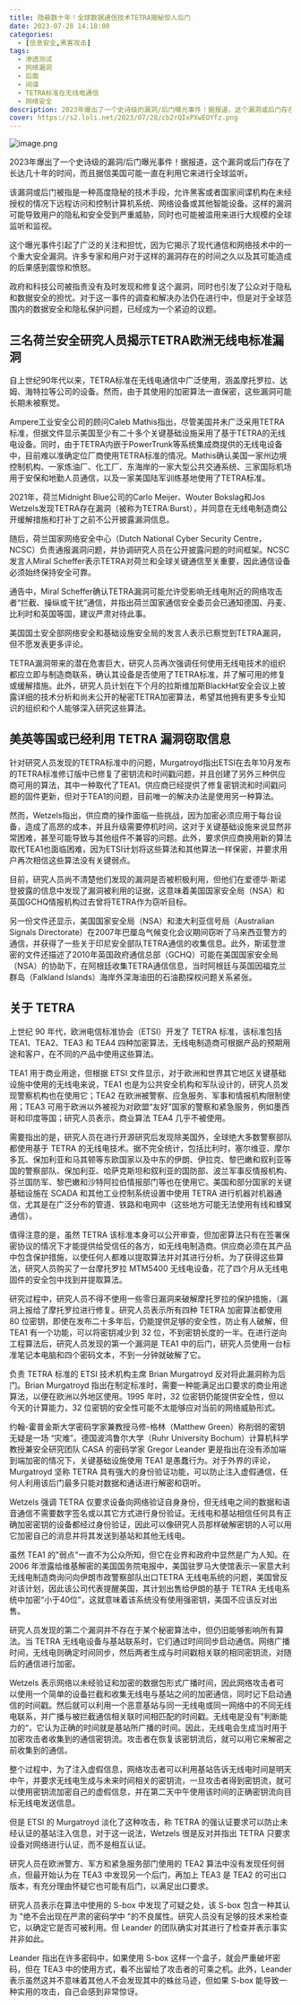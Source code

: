 ```yaml
---
title: 隐蔽数十年！全球数据通信技术TETRA揭秘惊人后门
date: 2023-07-28 14:18:00
categories:
  - [信息安全,黑客攻击]
tags:
  - 渗透测试
  - 网络漏洞
  - 后面
  - 间谍
  - TETRA标准在无线电通信
  - 网络安全
description: 2023年爆出了一个史诗级的漏洞/后门曝光事件！据报道，这个漏洞或后门存在了长达几十年的时间，而且据信美国可能一直在利用它来进行全球监听
cover: https://s2.loli.net/2023/07/28/cb2rQIxPXwEOYfz.png
---
```

![image.png](https://s2.loli.net/2023/07/28/St8VZiQGjTLnx2J.png)

2023年爆出了一个史诗级的漏洞/后门曝光事件！据报道，这个漏洞或后门存在了长达几十年的时间，而且据信美国可能一直在利用它来进行全球监听。

该漏洞或后门被指是一种高度隐秘的技术手段，允许黑客或者国家间谍机构在未经授权的情况下远程访问和控制计算机系统、网络设备或其他智能设备。这样的漏洞可能导致用户的隐私和安全受到严重威胁，同时也可能被滥用来进行大规模的全球监听和监视。

这个曝光事件引起了广泛的关注和担忧，因为它揭示了现代通信和网络技术中的一个重大安全漏洞。许多专家和用户对于这样的漏洞存在的时间之久以及其可能造成的后果感到震惊和愤怒。

政府和科技公司被指责没有及时发现和修复这个漏洞，同时也引发了公众对于隐私和数据安全的担忧。对于这一事件的调查和解决办法仍在进行中，但是对于全球范围内的数据安全和隐私保护问题，已经成为一个紧迫的议题。

## 三名荷兰安全研究人员揭示TETRA欧洲无线电标准漏洞

自上世纪90年代以来，TETRA标准在无线电通信中广泛使用，涵盖摩托罗拉、达姆、海特拉等公司的设备。然而，由于其使用的加密算法一直保密，这些漏洞可能长期未被察觉。

Ampere工业安全公司的顾问Caleb Mathis指出，尽管美国并未广泛采用TETRA标准，但据文件显示美国至少有二十多个关键基础设施采用了基于TETRA的无线电设备。同时，由于TETRA内嵌于PowerTrunk等系统集成商提供的无线电设备中，目前难以准确定位厂商使用TETRA标准的情况。Mathis确认美国一家州边境控制机构、一家炼油厂、化工厂、东海岸的一家大型公共交通系统、三家国际机场用于安保和地勤人员通信，以及一家美国陆军训练基地使用了TETRA标准。

2021年，荷兰Midnight Blue公司的Carlo Meijer、Wouter Bokslag和Jos Wetzels发现TETRA存在漏洞（被称为TETRA:Burst），并同意在无线电制造商公开缓解措施和打补丁之前不公开披露漏洞信息。

随后，荷兰国家网络安全中心（Dutch National Cyber Security Centre，NCSC）负责通报漏洞问题，并协调研究人员在公开披露问题的时间框架。NCSC发言人Miral Scheffer表示TETRA对荷兰和全球关键通信至关重要，因此通信设备必须始终保持安全可靠。

通告中，Miral Scheffer确认TETRA漏洞可能允许受影响无线电附近的网络攻击者“拦截、操纵或干扰”通信，并指出荷兰国家通信安全委员会已通知德国、丹麦、比利时和英国等国，建议严肃对待此事。

美国国土安全部网络安全和基础设施安全局的发言人表示已察觉到TETRA漏洞，但不愿发表更多评论。

TETRA漏洞带来的潜在危害巨大，研究人员再次强调任何使用无线电技术的组织都应立即与制造商联系，确认其设备是否使用了TETRA标准，并了解可用的修复或缓解措施。此外，研究人员计划在下个月的拉斯维加斯BlackHat安全会议上披露详细的技术分析和尚未公开的秘密TETRA加密算法，希望其他拥有更多专业知识的组织和个人能够深入研究这些算法。

## 美英等国或已经利用 TETRA 漏洞窃取信息

针对研究人员发现的TETRA标准中的问题，Murgatroyd指出ETSI在去年10月发布的TETRA标准修订版中已修复了密钥流和时间戳问题，并且创建了另外三种供应商可用的算法，其中一种取代了TEA1。供应商已经提供了修复密钥流和时间戳问题的固件更新，但对于TEA1的问题，目前唯一的解决办法是使用另一种算法。

然而，Wetzels指出，供应商的操作面临一些挑战，因为加密必须应用于每台设备，造成了高昂的成本，并且升级需要停机时间，这对于关键基础设施来说显然非常困难，甚至可能导致与其他组件不兼容的问题。此外，要求供应商换用新的算法取代TEA1也面临困难，因为ETSI计划将这些算法和其他算法一样保密，并要求用户再次相信这些算法没有关键弱点。

目前，研究人员尚不清楚他们发现的漏洞是否被积极利用，但他们在爱德华·斯诺登披露的信息中发现了漏洞被利用的证据，这意味着美国国家安全局（NSA）和英国GCHQ情报机构过去曾将TETRA作为窃听目标。

另一份文件还显示，美国国家安全局（NSA）和澳大利亚信号局（Australian Signals Directorate）在2007年巴厘岛气候变化会议期间窃听了马来西亚警方的通信，并获得了一些关于印尼安全部队TETRA通信的收集信息。此外，斯诺登泄密的文件还描述了2010年英国政府通信总部（GCHQ）可能在美国国家安全局（NSA）的协助下，在阿根廷收集TETRA通信信息，当时阿根廷与英国因福克兰群岛（Falkland Islands）海岸外深海油田的石油勘探权问题关系紧张。

## 关于 TETRA

上世纪 90 年代，欧洲电信标准协会（ETSI）开发了 TETRA 标准，该标准包括 TEA1、TEA2、TEA3 和 TEA4 四种加密算法，无线电制造商可根据产品的预期用途和客户，在不同的产品中使用这些算法。


TEA1 用于商业用途，但根据 ETSI 文件显示，对于欧洲和世界其它地区关键基础设施中使用的无线电来说，TEA1 也是为公共安全机构和军队设计的，研究人员发现警察机构也在使用它；TEA2 在欧洲被警察、应急服务、军事和情报机构限制使用；TEA3 可用于欧洲以外被视为对欧盟“友好”国家的警察和紧急服务，例如墨西哥和印度等国；研究人员表示，商业算法 TEA4 几乎不被使用。



需要指出的是，研究人员在进行开源研究后发现除美国外，全球绝大多数警察部队都使用基于 TETRA 的无线电技术。据不完全统计，包括比利时，塞尔维亚、摩尔多瓦、保加利亚和马其顿等东欧国家以及中东的伊朗、伊拉克、黎巴嫩和叙利亚等国的警察部队、保加利亚、哈萨克斯坦和叙利亚的国防部、波兰军事反情报机构、芬兰国防军、黎巴嫩和沙特阿拉伯情报部门等也在使用它。美国和部分国家的关键基础设施在 SCADA 和其他工业控制系统设置中使用 TETRA 进行机器对机器通信，尤其是在广泛分布的管道、铁路和电网中（这些地方可能无法使用有线和蜂窝通信）。



值得注意的是，虽然 TETRA 该标准本身可以公开审查，但加密算法只有在签署保密协议的情况下才能提供给受信任的各方，如无线电制造商。供应商必须在其产品中包含保护措施，以使任何人都难以提取算法并对其进行分析。为了获得这些算法，研究人员购买了一台摩托罗拉 MTM5400 无线电设备，花了四个月从无线电固件的安全包中找到并提取算法。



研究过程中，研究人员不得不使用一些零日漏洞来破解摩托罗拉的保护措施，（漏洞上报给了摩托罗拉进行修复。研究人员表示所有四种 TETRA 加密算法都使用 80 位密钥，即使在发布二十多年后，仍能提供足够的安全性，防止有人破解，但 TEA1 有一个功能，可以将密钥减少到 32 位，不到密钥长度的一半。在进行逆向工程算法后，研究人员发现的第一个漏洞是 TEA1 中的后门，研究人员使用一台标准笔记本电脑和四个密码文本，不到一分钟就破解了它。



负责 TETRA 标准的 ETSI 技术机构主席 Brian Murgatroyd 反对将此漏洞称为后门。Brian Murgatroyd 指出在制定标准时，需要一种能满足出口要求的商业用途算法，以便在欧洲以外地区使用。1995 年时，32 位密钥仍能提供安全性，但以今天的计算能力，32 位密钥的安全性可能不太能够应对当前的网络威胁形式。



约翰-霍普金斯大学密码学家兼教授马修-格林（Matthew Green）称削弱的密钥无疑是一场 “灾难”。德国波鸿鲁尔大学（Ruhr University Bochum）计算机科学教授兼安全研究团队 CASA 的密码学家 Gregor Leander 更是指出在没有添加端到端加密的情况下，关键基础设施使用 TEA1 是愚蠢行为。对于外界的评论，Murgatroyd 坚称 TETRA 具有强大的身份验证功能，可以防止注入虚假通信，任何人利用该后门最多只能对数据和通话进行解密和窃听。



Wetzels 强调 TETRA 仅要求设备向网络验证自身身份，但无线电之间的数据和语音通信不需要数字签名或以其它方式进行身份验证。无线电和基站相信任何具有正确加密密钥的设备都经过身份验证，因此可以像研究人员那样破解密钥的人可以用它加密自己的消息并将其发送到基站和其他无线电。



虽然 TEA1 的"弱点"一直不为公众所知，但它在业界和政府中显然是广为人知。在 2006 年泄露给维基解密的美国国务院电报中，美国驻罗马大使馆表示一家意大利无线电制造商询问向伊朗市政警察部队出口TETRA 无线电系统的问题，美国曾反对该计划，因此该公司代表提醒美国，其计划出售给伊朗的基于 TETRA 无线电系统中加密“小于40位”，这就意味着该系统没有使用强密钥，美国不应该反对出售。



研究人员发现的第二个漏洞并不存在于某个秘密算法中，但仍旧能够影响所有算法。当 TETRA 无线电设备与基站联系时，它们通过时间同步启动通信。网络广播时间，无线电则确定时间同步，然后两者生成与时间戳相关联的相同密钥流，对随后的通信进行加密。



Wetzels  表示网络以未经验证和加密的数据包形式广播时间，因此网络攻击者可以使用一个简单的设备拦截和收集无线电与基站之间的加密通信，同时记下启动通信的时间戳。然后就可以利用一个恶意基站与同一无线电或同一网络中的不同无线电联系，并广播与被拦截通信相关联时间相匹配的时间戳。无线电是没有”判断能力的“，它认为正确的时间就是基站所广播的时间。因此，无线电会生成当时用于加密攻击者收集到的通信密钥流。攻击者在恢复该密钥流后，就可以用它来解密之前收集到的通信。



整个过程中，为了注入虚假信息，网络攻击者可以利用基站告诉无线电时间是明天中午，并要求无线电生成与未来时间相关的密钥流，一旦攻击者得到密钥流，就可以使用密钥流加密自己的虚假信息，并在第二天中午使用该时间的正确密钥流向目标无线电发送信息。



但是 ETSI 的 Murgatroyd 淡化了这种攻击，称 TETRA 的强认证要求可以防止未经认证的基站注入信息，对于这一说法，Wetzels 很是反对并指出 TETRA 只要求设备对网络进行认证，而不是相互认证。



研究人员在欧洲警方、军方和紧急服务部门使用的 TEA2 算法中没有发现任何弱点，但最开始认为在 TEA3 中发现另一个后门，再加上 TEA3  是 TEA2 的可出口版本，有充分理由怀疑它也可能有后门，以满足出口要求。



研究人员表示在算法中使用的 S-box 中发现了可疑之处，该 S-box 包含一种其认为 "绝不会出现在严肃的密码学中 "的不良属性。研究人员没有足够的技术来检查它，以确定它是否可被利用。但 Leander 的团队确实对其进行了检查并表示事实并非如此。



Leander 指出在许多密码中，如果使用 S-box  这样一个盒子，就会严重破坏密码，但在 TEA3 中的使用方式，看不出留给了攻击者的可乘之机。此外，Leander 表示虽然这并不意味着其他人不会发现其中的蛛丝马迹，但如果 S-box 能导致一种实用的攻击，自己会感到非常惊讶。



















